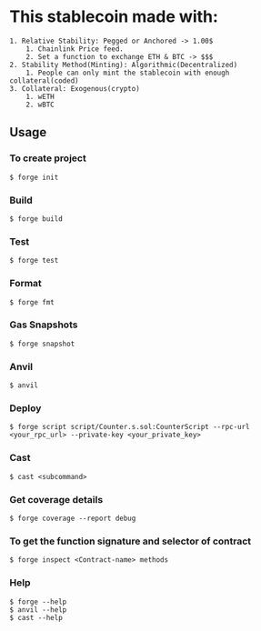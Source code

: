 # This stablecoin made with:

```shell
1. Relative Stability: Pegged or Anchored -> 1.00$
    1. Chainlink Price feed.
    2. Set a function to exchange ETH & BTC -> $$$
2. Stability Method(Minting): Algorithmic(Decentralized)
    1. People can only mint the stablecoin with enough collateral(coded)
3. Collateral: Exogenous(crypto)
    1. wETH
    2. wBTC
```

## Usage

### To create project

```shell
$ forge init
```

### Build

```shell
$ forge build
```

### Test

```shell
$ forge test
```

### Format

```shell
$ forge fmt
```

### Gas Snapshots

```shell
$ forge snapshot
```

### Anvil

```shell
$ anvil
```

### Deploy

```shell
$ forge script script/Counter.s.sol:CounterScript --rpc-url <your_rpc_url> --private-key <your_private_key>
```

### Cast

```shell
$ cast <subcommand>
```

### Get coverage details

```shell
$ forge coverage --report debug
```

### To get the function signature and selector of contract

```shell
$ forge inspect <Contract-name> methods
```


### Help

```shell
$ forge --help
$ anvil --help
$ cast --help
```

